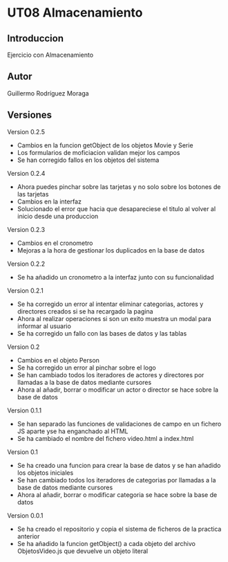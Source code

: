 # UT08 Almacenamiento

## Introduccion

Ejercicio con Almacenamiento

## Autor

Guillermo Rodríguez Moraga

## Versiones

Version 0.2.5
- Cambios en la funcion getObject de los objetos Movie y Serie
- Los formularios de moficiacion validan mejor los campos
- Se han corregido fallos en los objetos del sistema

Version 0.2.4
- Ahora puedes pinchar sobre las tarjetas y no solo sobre los botones de las tarjetas
- Cambios en la interfaz
- Solucionado el error que hacia que desapareciese el titulo al volver al inicio desde una produccion

Version 0.2.3
- Cambios en el cronometro 
- Mejoras a la hora de gestionar los duplicados en la base de datos

Version 0.2.2
- Se ha añadido un cronometro a la interfaz junto con su funcionalidad

Version 0.2.1
- Se ha corregido un error al intentar eliminar categorias, actores y directores creados si se ha recargado la pagina
- Ahora al realizar operaciones si son un exito muestra un modal para informar al usuario
- Se ha corregido un fallo con las bases de datos y las tablas

Version 0.2
- Cambios en el objeto Person
- Se ha corregido un error al pinchar sobre el logo
- Se han cambiado todos los iteradores de actores y directores por llamadas a la base de datos mediante cursores
- Ahora al añadir, borrar o modificar un actor o director se hace sobre la base de datos

Version 0.1.1
- Se han separado las funciones de validaciones de campo en un fichero JS aparte yse ha enganchado al HTML
- Se ha cambiado el nombre del fichero video.html a index.html

Version 0.1
- Se ha creado una funcion para crear la base de datos y se han añadido los objetos iniciales
- Se han cambiado todos los iteradores de categorias por llamadas a la base de datos mediante cursores
- Ahora al añadir, borrar o modificar categoria se hace sobre la base de datos

Version 0.0.1
- Se ha creado el repositorio y copia el sistema de ficheros de la practica anterior
- Se ha añadido la funcion getObject() a cada objeto del archivo ObjetosVideo.js que devuelve un objeto literal